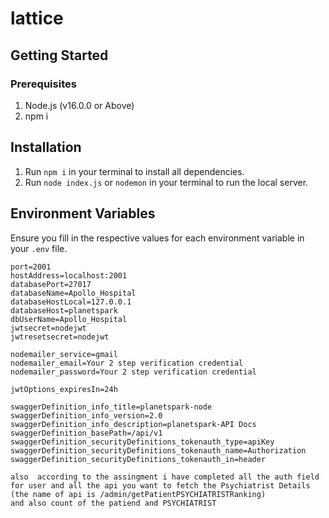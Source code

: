# lattice 
## Getting Started

### Prerequisites

1. Node.js (v16.0.0 or Above)
2. npm i

## Installation

1. Run `npm i` in your terminal to install all dependencies.
2. Run `node index.js` or `nodemon` in your terminal to run the local server.

## Environment Variables

Ensure you fill in the respective values for each environment variable in your `.env` file.

```dotenv
port=2001
hostAddress=localhost:2001
databasePort=27017
databaseName=Apollo_Hospital
databaseHostLocal=127.0.0.1
databaseHost=planetspark
dbUserName=Apollo_Hospital 
jwtsecret=nodejwt
jwtresetsecret=nodejwt

nodemailer_service=gmail
nodemailer_email=Your 2 step verification credential
nodemailer_password=Your 2 step verification credential

jwtOptions_expiresIn=24h

swaggerDefinition_info_title=planetspark-node
swaggerDefinition_info_version=2.0
swaggerDefinition_info_description=planetspark-API Docs
swaggerDefinition_basePath=/api/v1
swaggerDefinition_securityDefinitions_tokenauth_type=apiKey
swaggerDefinition_securityDefinitions_tokenauth_name=Authorization
swaggerDefinition_securityDefinitions_tokenauth_in=header 

also  according to the assingment i have completed all the auth field for user and all the api you want to fetch the Psychiatrist Details (the name of api is /admin/getPatientPSYCHIATRISTRanking)
and also count of the patiend and PSYCHIATRIST